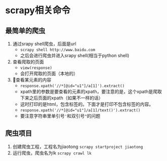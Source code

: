# scrapy相关命令

## 最简单的爬虫
1. 通过srapy shell爬虫，后面是url
    + ```scrapy shell http://www.baidu.com```
    + 之后会进行爬虫并进入srapy shell(相当于python shell)
2. 查看爬取的页面
    + ```view(response)```
    + 会打开爬取的页面（本地的）
3. 查看某元素的内容
    + ```response.xpath('//*[@id="u1"]/a[1]').extract()```
    + xpath里的参数是要查看的元素的xpath，要注意的是，这个xpath是爬取下来之后页面的xpath（如果不一样的话）
    + 这时打印的是html，包含标签的。下面才是打印不包含标签的内容。
    + ```response.xpath('//*[@id="u1"]/a[1]/text()').extract()```
    + 要注意字符串里单引号```'```和双引号```"```的问题


## 爬虫项目
1. 创建爬虫工程，工程名为jiaotong
```scrapy startproject jiaotong```
2. 运行爬虫，爬虫名为lk
```scrapy crawl lk```




